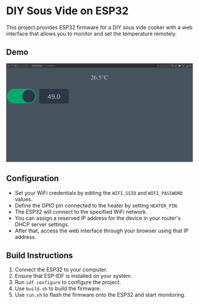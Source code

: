 # DIY Sous Vide on ESP32
This project provides ESP32 firmware for a DIY sous vide cooker with a web interface that allows you to monitor and set the temperature remotely.

## Demo
![Demo Screenshot](https://github.com/ksldmitriy/sous-vide-esp32/blob/master/demo.png)

## Configuration
- Set your WiFi credentials by editing the `WIFI_SSID` and `WIFI_PASSWORD` values.
- Define the GPIO pin connected to the heater by setting `HEATER_PIN`.
- The ESP32 will connect to the specified WiFi network.
- You can assign a reserved IP address for the device in your router's DHCP server settings.
- After that, access the web interface through your browser using that IP address.

## Build Instructions
1. Connect the ESP32 to your computer.
2. Ensure that ESP-IDF is installed on your system.
3. Run `idf configure` to configure the project.
4. Use `build.sh` to build the firmware.
5. Use `run.sh` to flash the firmware onto the ESP32 and start monitoring.
